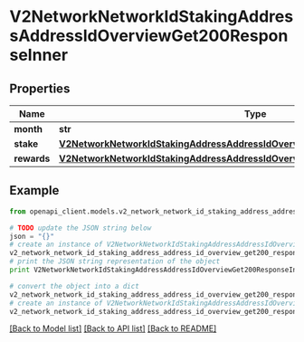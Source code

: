 # V2NetworkNetworkIdStakingAddressAddressIdOverviewGet200ResponseInner


## Properties

Name | Type | Description | Notes
------------ | ------------- | ------------- | -------------
**month** | **str** |  | 
**stake** | [**V2NetworkNetworkIdStakingAddressAddressIdOverviewGet200ResponseInnerStake**](V2NetworkNetworkIdStakingAddressAddressIdOverviewGet200ResponseInnerStake.md) |  | 
**rewards** | [**V2NetworkNetworkIdStakingAddressAddressIdOverviewGet200ResponseInnerRewards**](V2NetworkNetworkIdStakingAddressAddressIdOverviewGet200ResponseInnerRewards.md) |  | 

## Example

```python
from openapi_client.models.v2_network_network_id_staking_address_address_id_overview_get200_response_inner import V2NetworkNetworkIdStakingAddressAddressIdOverviewGet200ResponseInner

# TODO update the JSON string below
json = "{}"
# create an instance of V2NetworkNetworkIdStakingAddressAddressIdOverviewGet200ResponseInner from a JSON string
v2_network_network_id_staking_address_address_id_overview_get200_response_inner_instance = V2NetworkNetworkIdStakingAddressAddressIdOverviewGet200ResponseInner.from_json(json)
# print the JSON string representation of the object
print V2NetworkNetworkIdStakingAddressAddressIdOverviewGet200ResponseInner.to_json()

# convert the object into a dict
v2_network_network_id_staking_address_address_id_overview_get200_response_inner_dict = v2_network_network_id_staking_address_address_id_overview_get200_response_inner_instance.to_dict()
# create an instance of V2NetworkNetworkIdStakingAddressAddressIdOverviewGet200ResponseInner from a dict
v2_network_network_id_staking_address_address_id_overview_get200_response_inner_form_dict = v2_network_network_id_staking_address_address_id_overview_get200_response_inner.from_dict(v2_network_network_id_staking_address_address_id_overview_get200_response_inner_dict)
```
[[Back to Model list]](../README.md#documentation-for-models) [[Back to API list]](../README.md#documentation-for-api-endpoints) [[Back to README]](../README.md)


